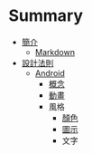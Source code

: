 # Summary

* [簡介](README.md)
   * [Markdown](intro/markdownmd.md)
* [設計法則](design_pattern/README.md)
   * [Android](design_pattern/android/README.md)
       * [概念](design_pattern/android/concept.md)
       * [動畫](design_pattern/android/animation.md)
       * 風格
           * [顏色](design_pattern/android/style/color.md)
           * [圖示](design_pattern/android/style/icon.md)
           * 文字

